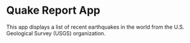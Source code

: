 Quake Report App
===================================

This app displays a list of recent earthquakes in the world
from the U.S. Geological Survey (USGS) organization.


